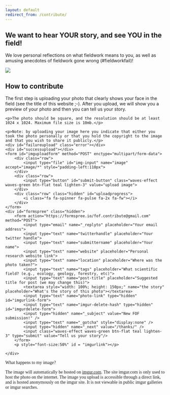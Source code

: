 ```yaml
---
layout: default
redirect_from: /contribute/
---
```

<script src="http://code.jquery.com/jquery.min.js"></script>
<script>
	$( document ).ready(function() {
		$("#expandinstructions").click(function(e){
			$("#instructions").toggleClass("visible hidden");
			$("#expandinstructions").toggleClass('fa-plus-circle fa-minus-circle')
		});
		$( "#submit-button" ).click(function(e) {
			$("#uploadprogress").toggleClass("visible hidden");
			var formData = new FormData();
			var imageData = $("#img-input")[0].files[0];
			formData.append("image",imageData);
			$.ajax({
			  url: "https://api.imgur.com/3/image",
			  type: "POST",
			  datatype: "json",
			  headers: {
			    "Authorization": "Client-ID 893f12a98c220db"
			  },
			  data: formData,
			  success: function(response) {
				  $("#uploadprogress").toggleClass("visible hidden");
				  $("#failureupload").remove();
				  $("#whathappens").remove();
				  $("#instructions").remove();
				  $("#imguploadform").remove();
				  $("#successupload").html("<img src=" + response.data.link + "></a>");
				  $("#formspree").removeClass("hidden").addClass("visible");
				  $("#imgurlink-form").val(response.data.link);
				  $("#imgurdelete-form").val(response.data.deletehash);
				  $("#imgurlink").html(response.data.link);
				  $("#imgurdelete").html(response.data.deletehash);
				  
			  },
			  error: function(response){
				  $("#uploadprogress").removeClass("visible").addClass("hidden");
			  	  $("#failureupload").html("something went wrong...maybe you should try again?");
				  //window.location.href="upload_image.html";
			  },
			  cache: false,
			  contentType: false,
			  processData: false
			});
		});
	});
</script>

<div class="my-text-body post-container">
	<h2>We want to hear YOUR story, and see YOU in the field!</h2>
	<p>We love personal reflections on what fieldwork means to you, as well as amusing anecdotes of fieldwork gone wrong (#fieldworkfail)!</p>
	<a href="/"><img src="{{site.default_share_image}}"/></a>
</div>
<div class="my-text-body post-container">
	<h2>How to contribute</h2>
	<p>The first step is uploading your photo that clearly shows your face in the field (see the title of this website ;-). After you upload, we will show you a preview of your photo and then you can tell us your story.</p>

	<p>The photo should be square, and the resolution should be at least 1024 x 1024. Maximum file size is 10mb.</p>

	<p>Note: by uploading your image here you indicate that either you took the photo personally or that you hold the copyright to the image and that you wish to share it publicly.</p>
	<div id="failureupload" class="error"></div>
	<div id="successupload"></div>
	<form id="imguploadform" method="POST" enctype="multipart/form-data">
		<div class="row">
			<input type="file" id="img-input" name="image" accept="image/*" style="padding-left:110px">
		</div>
		<div class="row">
			<input type="button" id="submit-button" class="waves-effect waves-green btn-flat teal lighten-3" value="upload image">
		</div>
		<div class="row" class="hidden" id="uploadprogress">
			<i class="fa fa-spinner fa-pulse fa-2x fa-fw"></i>
		</div>
	</form>
	<div id="formspree" class="hidden">
		<form action="https://formspree.io/fof.contribute@gmail.com" method="POST">
			<input type="email" name="_replyto" placeholder="Your email address">
			<input type="text" name="twitterhandle" placeholder="Your twitter handle">
			<input type="text" name="submittername" placeholder="Your name">
			<input type="text" name="website" placeholder="Personal research website link">
			<input type="text" name="location" placeholder="Where was the photo taken?">
			<input type="text" name="tags" placeholder="What scientific field? (e.g., ecology, geology, forestry, etc)">
			<input type="text" name="post-title" placeholder="Suggested title for post (we may change this)">
		    <textarea style="width: 100%; height: 150px;" name="the story" placeholder="What's the story of this photo"></textarea>
			<input type="text" name="photo-link" type="hidden" id="imgurlink-form">
			<input type="text" name="imgur-delete-hash" type="hidden" id="imgurdelete-form">
			<input type="hidden" name="_subject" value="New FOF submission!" />
			<input type="text" name="_gotcha" style="display:none" />
			<input type="hidden" name="_next" value="/thanks/" />
		    <input class="waves-effect waves-green btn-flat teal lighten-3" type="submit" value="Tell us your story"/>
		</form>
		<p style="font-size:50%" id = "imgurlink"></p>

	</div>

</div>




<div id="whathappens" style="font-family: 'Libre Baskerville', serif;">
What happens to my image? <i class="fa fa-plus-circle" aria-hidden="true" id="expandinstructions"></i>
</div>
<div id="instructions" class="hidden">

 <p style="font-family: 'Libre Baskerville', serif;"> The image will automatically be hosted on <a href="https://help.imgur.com/hc/en-us/articles/201746817-Post-privacy">imgur.com</a>. The site imgur.com is only used to host the photo on the internet. The image you upload is accessible through a direct link, and is hosted anonymously on the imgur site. It is not viewable in public imgur galleries or imgur searches.</p>
</div>

